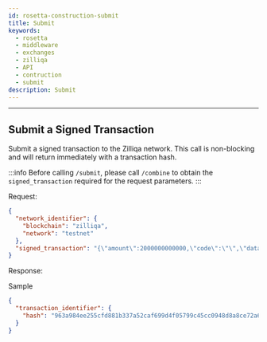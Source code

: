 ```yaml
---
id: rosetta-construction-submit
title: Submit
keywords:
  - rosetta
  - middleware
  - exchanges
  - zilliqa
  - API
  - contruction
  - submit
description: Submit
---
```


---

## Submit a Signed Transaction

Submit a signed transaction to the Zilliqa network. This call is non-blocking and will return immediately with a transaction hash.

:::info
Before calling `/submit`, please call `/combine` to obtain the `signed_transaction` required for the request parameters.
:::

Request:

```json
{
  "network_identifier": {
    "blockchain": "zilliqa",
    "network": "testnet"
  },
  "signed_transaction": "{\"amount\":2000000000000,\"code\":\"\",\"data\":\"\",\"gasLimit\":1,\"gasPrice\":2000000000,\"nonce\":187,\"pubKey\":\"02e44ef2c5c2031386faa6cafdf5f67318cc661871b0112a27458e65f37a35655e\",\"senderAddr\":\"zil1n8uafq4thhzlq5nj50p55al9jvamr3s45hm49r\",\"signature\":\"fcb93583d963a7c11f52f04b1ecbd129aa3df896e618b47ff163dc18c53b59afc4289851fd2d5a50eaa7d7ae0763eb912797b0b34e1cf1e6d3865a218e1066b7\",\"toAddr\":\"zil1f9uqwhwkq7fnzgh5x4djyzg4a7j3apx8dsnnc0\",\"version\":21823489}"
}
```

Response:

Sample

```json
{
  "transaction_identifier": {
    "hash": "963a984ee255cfd881b337a52caf699d4f05799c45cc0948d8a8ce72a6a12d8e"
  }
}
```
